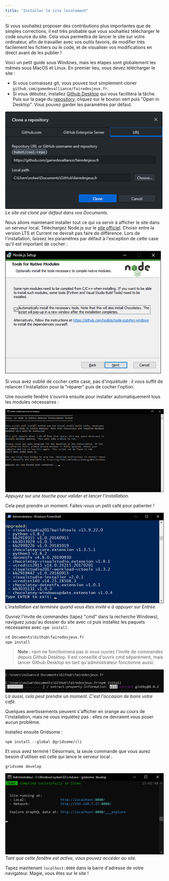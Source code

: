 ```yaml
---
title: "Installer le site localement"
---
```


Si vous souhaitez proposer des contributions plus importantes que de simples corrections, il est très probable que vous souhaitiez télécharger le code source du site. Cela vous permettra de lancer le site sur votre ordinateur, afin de travailler avec vos outils favoris, de modifier très facilement les fichiers ou le code, et de visualiser vos modifications en direct avant de les publier !

Voici un petit guide sous Windows, mais les étapes sont globalement les mêmes sous MacOS et Linux. En premier lieu, vous devez télécharger le site :

- Si vous connaissez git, vous pouvez tout simplement cloner `github.com/gamedevalliance/fairedesjeux.fr`.
- Si vous débutez, installez [Github Desktop](https://desktop.github.com/) qui vous facilitera la tâche. Puis sur la page du [repository](https://github.com/gamedevalliance/fairedesjeux.fr), cliquez sur le bouton vert puis "Open in Desktop". Vous pouvez garder les paramètres par défaut.

![](./github-desktop.png)
*Le site est cloné par défaut dans vos Documents.*

Nous allons maintenant installer tout ce qui va servir à afficher le site dans un serveur local. Téléchargez Node.js sur le [site officiel](https://nodejs.org/en/). Choisir entre la version LTS et Current ne devrait pas faire de différence. Lors de l'installation, laissez les paramètres par défaut à l'exception de cette case qu'il est important de cocher :

![](./nodejs-modules-choix.png)

Si vous avez oublié de cocher cette case, pas d'inquiétude : il vous suffit de relancer l'installation pour la "réparer" puis de cocher l'option.

Une nouvelle fenêtre s'ouvrira ensuite pour installer automatiquement tous les modules nécessaires :

![](./nodejs-modules-install.png)
*Appuyez sur une touche pour valider et lancer l'installation.*

Cela peut prendre un moment. Faites-vous un petit café pour patienter !

![](./nodejs-modules-fin.png)
*L'installation est terminée quand vous êtes invité·e à appuyer sur Entrée.*

Ouvrez l'invite de commandes (tapez "cmd" dans la recherche Windows), naviguez jusqu'au dossier du site avec `cd` puis installez les paquets nécessaires avec `npm install`.

```
cd Documents\Github\fairedesjeux.fr
npm install
```

> **Note :** npm ne fonctionnera pas si vous ouvrez l'invite de commandes depuis Github Desktop. Il est conseillé d'ouvrir cmd séparément, mais lancer Github Desktop en tant qu'administrateur fonctionne aussi.

![](./npm-install.png)
*Là aussi, cela peut prendre un moment. C'est l'occasion de boire votre café.*

Quelques avertissements peuvent s'afficher en orange au cours de l'installation, mais ne vous inquiétez pas : elles ne devraient vous poser aucun problème.

Installez ensuite Gridsome :

```
npm install --global @gridsome/cli
```

Et vous avez terminé ! Désormais, la seule commande que vous aurez besoin d'utiliser est celle qui lance le serveur local :

```
gridsome develop
```

![](./gridsome.png)
*Tant que cette fenêtre est active, vous pouvez accéder au site.*

Tapez maintenant `localhost:8080` dans la barre d'adresse de votre navigateur. Magie, vous êtes sur le site !
